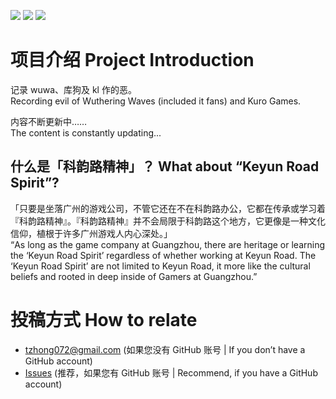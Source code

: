 ![](https://raw.githubusercontent.com/bxx-114514/iming-blog/refs/heads/main/images/We%20ask%20for%20your%20understanding.png)
![](https://raw.githubusercontent.com/bxx-114514/iming-blog/refs/heads/main/images/20250601/2.jpg)
![](https://raw.githubusercontent.com/bxx-114514/iming-blog/refs/heads/main/images/20250601/1.jpg)

# 项目介绍 Project Introduction

记录 wuwa、库狗及 kl 作的恶。\
Recording evil of Wuthering Waves (included it fans) and Kuro Games.

内容不断更新中……\
The content is constantly updating...

## 什么是「科韵路精神」？ What about “Keyun Road Spirit”?

「只要是坐落广州的游戏公司，不管它还在不在科韵路办公，它都在传承或学习着『科韵路精神』。『科韵路精神』并不会局限于科韵路这个地方，它更像是一种文化信仰，植根于许多广州游戏人内心深处。」\
“As long as the game company at Guangzhou, there are heritage or learning the ‘Keyun Road Spirit’ regardless of whether working at Keyun Road. The ‘Keyun Road Spirit’ are not limited to Keyun Road, it more like the cultural beliefs and rooted in deep inside of Gamers at Guangzhou.”

# 投稿方式 How to relate
* tzhong072@gmail.com (如果您没有 GitHub 账号 | If you don’t have a GitHub account)
* [Issues](https://github.com/bxx-114514/iming-blog/issues) (推荐，如果您有 GitHub 账号 | Recommend, if you have a GitHub account)
